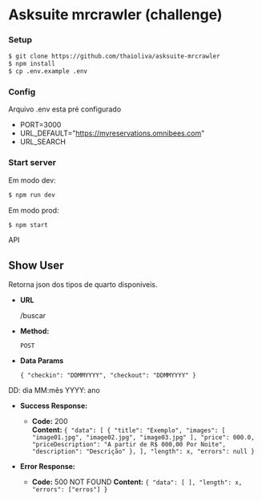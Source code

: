 # Asksuite mrcrawler (challenge)

### Setup 
```sh
$ git clone https://github.com/thaioliva/asksuite-mrcrawler 
$ npm install
$ cp .env.example .env
```

### Config
Arquivo .env esta pré configurado
- PORT=3000
- URL_DEFAULT="https://myreservations.omnibees.com"
- URL_SEARCH

### Start server
Em modo dev:
```sh
$ npm run dev
```
Em modo prod:
```sh
$ npm start
```

API

**Show User**
----
  Retorna json dos tipos de quarto disponiveis.

* **URL**

  /buscar 

* **Method:**

  `POST`
  
* **Data Params**

  `{
    "checkin": "DDMMYYYY",
    "checkout": "DDMMYYYY"
  }`

DD: dia
MM:mês
YYYY: ano

* **Success Response:**

  * **Code:** 200 <br />
    **Content:** `{
        "data": [
          {
            "title": "Exemplo",
            "images": [
              "image01.jpg",
              "image02.jpg",
              "image03.jpg"
            ],
            "price": 000.0,
            "priceDescription": "A partir de R$ 000,00 Por Noite",
            "description": "Descrição"
          },
        ],
        "length": x,
        "errors": null
      }`
 
* **Error Response:**

  * **Code:** 500 NOT FOUND 
    **Content:** `{
            "data": [
            ],
            "length": x,
            "errors": ["erros"]
          }`
